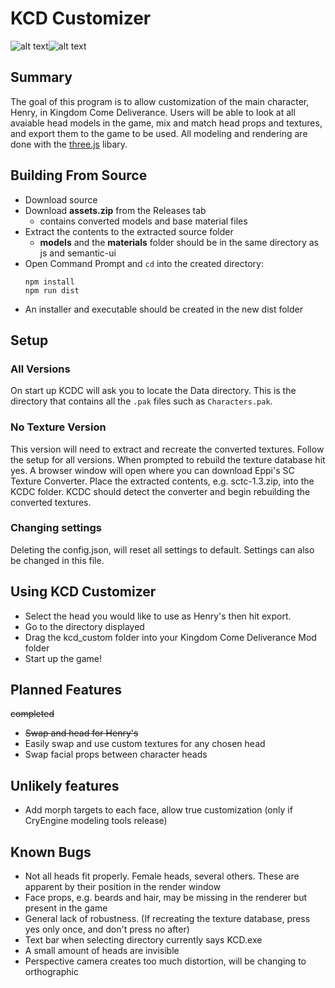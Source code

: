 # KCD Customizer
![alt text](https://user-images.githubusercontent.com/13967957/42026489-1caf3334-7a7c-11e8-9581-4a16990c58d0.png "App demo")![alt text](https://user-images.githubusercontent.com/13967957/42026773-e4366f3a-7a7c-11e8-8299-ab5063b2dc0d.jpg "In-Game Shot")

## Summary
The goal of this program is to allow customization of the main character, Henry, in Kingdom Come Deliverance. Users will be able to look at all avaiable head models in the game, mix and match head props and textures, and export them to the game to be used. All modeling and rendering are done with the [three.js](https://threejs.org/) libary.

## Building From Source
* Download source
* Download **assets.zip** from the Releases tab
	* contains converted models and base material files
* Extract the contents to the extracted source folder
	* **models** and the **materials** folder should be in the same directory as js and semantic-ui
* Open Command Prompt and `cd` into the created directory:
	 ```
	 npm install
	 npm run dist
	 ```
* An installer and executable should be created in the new dist folder

## Setup
### All Versions
On start up KCDC will ask you to locate the Data directory. This is the directory that contains all the `.pak` files such as `Characters.pak`.
### No Texture Version
This version will need to extract and recreate the converted textures. Follow the setup for all versions. When prompted to rebuild the texture database hit yes. A browser window will open where you can download Eppi's SC Texture Converter. Place the extracted contents, e.g. sctc-1.3.zip, into the KCDC folder. KCDC should detect the converter and begin rebuilding the converted textures.
### Changing settings
Deleting the config.json, will reset all settings to default. Settings can also be changed in this file.

## Using KCD Customizer
* Select the head you would like to use as Henry's then hit export.
* Go to the directory displayed
* Drag the kcd_custom folder into your Kingdom Come Deliverance Mod folder
* Start up the game!

## Planned Features
~~completed~~
* ~~Swap and head for Henry's~~
* Easily swap and use custom textures for any chosen head
* Swap facial props between character heads

## Unlikely features
* Add morph targets to each face, allow true customization (only if CryEngine modeling tools release)

## Known Bugs
* Not all heads fit properly. Female heads, several others. These are apparent by their position in the render window
* Face props, e.g. beards and hair, may be missing in the renderer but present in the game
* General lack of robustness. (If recreating the texture database, press yes only once, and don't press no after)
* Text bar when selecting directory currently says KCD.exe
* A small amount of heads are invisible
* Perspective camera creates too much distortion, will be changing to orthographic